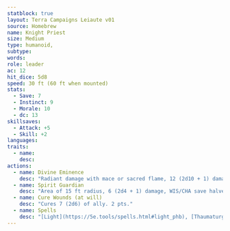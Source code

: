 ```yaml
---
statblock: true
layout: Terra Campaigns Leiaute v01
source: Homebrew
name: Knight Priest
size: Medium
type: humanoid,
subtype: 
words: 
role: leader
ac: 12
hit_dice: 5d8
speed: 30 ft (60 ft when mounted)
stats:
  - Save: 7
  - Instinct: 9
  - Morale: 10
  - dc: 13
skillsaves:
  - Attack: +5
  - Skill: +2
languages: 
traits:
  - name: 
    desc: 
actions:
  - name: Divine Eminence
    desc: "Radiant damage with mace or sacred flame, 12 (2d10 + 1) damage"
  - name: Spirit Guardian
    desc: "Area of 15 ft radius, 6 (2d4 + 1) damage, WIS/CHA save halves."
  - name: Cure Wounds (at will)
    desc: "Cures 7 (2d6) of ally. 2 pts."
  - name: Spells
    desc: "[Light](https://5e.tools/spells.html#light_phb), [Thaumaturgy](https://5e.tools/spells.html#thaumaturgy_phb) or [Lesser Restoration](https://5e.tools/spells.html#lesser%20restoration_phb). 1 pt."
---
```

